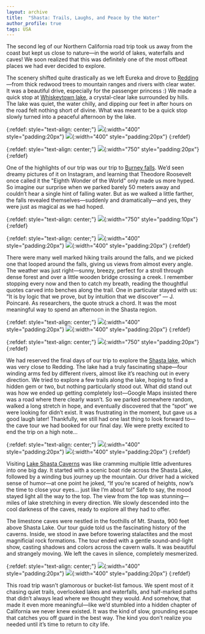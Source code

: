 ```yaml
---
layout: archive
title:  "Shasta: Trails, Laughs, and Peace by the Water"
author_profile: true
tags: USA
---
```

The second leg of our Northern California road trip took us away from the coast but kept us close to nature—in the world of lakes, waterfalls and caves! We soon realized that this was definitely one of the most offbeat places we had ever decided to explore.

The scenery shifted quite drastically as we left Eureka and drove to [Redding](https://visitredding.com/)—from thick redwood trees to mountain ranges and rivers with clear water. It was a beautiful drive, especially for the passenger princess :) We made a quick stop at [Whiskeytown lake](https://www.nps.gov/whis/index.htm), a crystal-clear lake surrounded by hills. The lake was quiet, the water chilly, and dipping our feet in after hours on the road felt nothing short of divine. What was meant to be a quick stop slowly turned into a peaceful afternoon by the lake.

{:refdef: style="text-align: center;"}
![](/images/Shasta1.jpg){:width="400" style="padding:20px"}
![](/images/Shasta2.jpg){:width="400" style="padding:20px"}
{:refdef}

{:refdef: style="text-align: center;"}
![](/images/Shasta3.jpg){:width="750" style="padding:20px"}
{:refdef}

One of the highlights of our trip was our trip to [Burney falls](https://en.wikipedia.org/wiki/Burney_Falls). We’d seen dreamy pictures of it on Instagram, and learning that Theodore Roosevelt once called it the "Eighth Wonder of the World" only made us more hyped. So imagine our surprise when we parked barely 50 meters away and couldn’t hear a single hint of falling water. But as we walked a little farther, the falls revealed themselves—suddenly and dramatically—and yes, they were just as magical as we had hoped.

{:refdef: style="text-align: center;"}
![](/images/Shasta13.jpg){:width="750" style="padding:10px"}
{:refdef}

{:refdef: style="text-align: center;"}
![](/images/Shasta4.jpg){:width="400" style="padding:20px"}
![](/images/Shasta7.jpg){:width="400" style="padding:20px"}
{:refdef}

There were many well marked hiking trails around the falls, and we picked one that looped around the falls, giving us views from almost every angle. The weather was just right—sunny, breezy, perfect for a stroll through dense forest and over a little wooden bridge crossing a creek. I remember stopping every now and then to catch my breath, reading the thoughtful quotes carved into benches along the trail. One in particular stayed with us: “It is by logic that we prove, but by intuition that we discover” — J. Poincaré. As researchers, the quote struck a chord. It was the most meaningful way to spend an afternoon in the Shasta region. 

{:refdef: style="text-align: center;"}
![](/images/Shasta5.jpg){:width="400" style="padding:20px"}
![](/images/Shasta8.jpg){:width="400" style="padding:20px"}
{:refdef}

{:refdef: style="text-align: center;"}
![](/images/Shasta6.jpg){:width="750" style="padding:20px"}
{:refdef}

We had reserved the final days of our trip to explore the [Shasta lake](https://en.wikipedia.org/wiki/Shasta_Lake), which was very close to Redding. The lake had a truly fascinating shape—four winding arms fed by different rivers, almost like it’s reaching out in every direction. We tried to explore a few trails along the lake, hoping to find a hidden gem or two, but nothing particularly stood out. What did stand out was how we ended up getting completely lost—Google Maps insisted there was a road where there clearly wasn’t. So we parked somewhere random, walked a long stretch in hope, and eventually discovered that the “spot” we were looking for didn’t exist. It was frustrating in the moment, but gave us a good laugh later! Thankfully, we still had one last thing to look forward to—the cave tour we had booked for our final day. We were pretty excited to end the trip on a high note...

{:refdef: style="text-align: center;"}
![](/images/Shasta9.jpg){:width="400" style="padding:20px"}
![](/images/Shasta10.jpg){:width="400" style="padding:20px"}
{:refdef}

Visiting [Lake Shasta Caverns](https://www.lakeshastacaverns.com/) was like cramming multiple little adventures into one big day. It started with a scenic boat ride across the  Shasta Lake, followed by a winding bus journey up the mountain. Our driver had a wicked sense of humor—at one point he joked, “If you’re scared of heights, now’s the time to close your eyes… just like I’m about to!” Safe to say, the mood stayed light all the way to the top. The view from the top was stunning—miles of lake stretching in every direction. We slowly descended into the cool darkness of the caves, ready to explore all they had to offer.

The limestone caves were nestled in the foothills of Mt. Shasta, 900 feet above Shasta Lake. Our tour guide told us the fascinating history of the caverns. Inside, we stood in awe before towering stalactites and the most magnificial rock formations. The tour ended with a gentle sound-and-light show, casting shadows and colors across the cavern walls. It was beautiful and strangely moving. We left the caves in silence, completely mesmerized.

{:refdef: style="text-align: center;"}
![](/images/Shasta11.jpg){:width="400" style="padding:20px"}
![](/images/Shasta12.jpg){:width="400" style="padding:20px"}
{:refdef}

This road trip wasn’t glamorous or bucket-list famous. We spent most of it chasing quiet trails, overlooked lakes and waterfalls, and half-marked paths that didn’t always lead where we thought they would. And somehow, that made it even more meaningful—like we’d stumbled into a hidden chapter of California we never knew existed. It was the kind of slow, grounding escape that catches you off guard in the best way. The kind you don’t realize you needed until it’s time to return to city life.